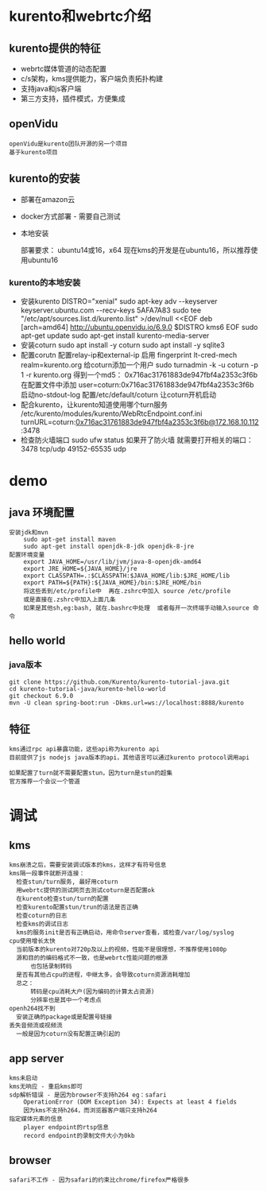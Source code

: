 # kurento和webrtc介绍

## kurento提供的特征
* webrtc媒体管道的动态配置
* c/s架构，kms提供能力，客户端负责拓扑构建
* 支持java和js客户端
* 第三方支持，插件模式，方便集成

## openVidu
    openVidu是kurento团队开源的另一个项目
    基于kurento项目

## kurento的安装
* 部署在amazon云
* docker方式部署 - 需要自己测试
* 本地安装

    部署要求： ubuntu14或16，x64
    现在kms的开发是在ubuntu16，所以推荐使用ubuntu16

### kurento的本地安装
* 安装kurento
    DISTRO="xenial"
    sudo apt-key adv --keyserver keyserver.ubuntu.com --recv-keys 5AFA7A83
    sudo tee "/etc/apt/sources.list.d/kurento.list" >/dev/null <<EOF
    deb [arch=amd64] http://ubuntu.openvidu.io/6.9.0 $DISTRO kms6
    EOF
    sudo apt-get update
    sudo apt-get install kurento-media-server
* 安装coturn
    sudo apt install -y coturn
    sudo apt install -y sqlite3
* 配置corutn
    配置relay-ip和external-ip
    启用 fingerprint lt-cred-mech realm=kurento.org
    给coturn添加一个用户 sudo turnadmin -k -u coturn -p 1 -r kurento.org
      得到一个md5： 0x716ac31761883de947fbf4a2353c3f6b
    在配置文件中添加 user=coturn:0x716ac31761883de947fbf4a2353c3f6b
    启动no-stdout-log
    配置/etc/default/coturn 让coturn开机启动
* 配合kurento，让kurento知道使用哪个turn服务
    /etc/kurento/modules/kurento/WebRtcEndpoint.conf.ini
    turnURL=coturn:0x716ac31761883de947fbf4a2353c3f6b@172.168.10.112:3478
* 检查防火墙端口
    sudo ufw status 如果开了防火墙 就需要打开相关的端口：
    3478 tcp/udp
    49152-65535 udp

# demo
## java 环境配置
    安装jdk和mvn 
        sudo apt-get install maven
        sudo apt-get install openjdk-8-jdk openjdk-8-jre
    配置环境变量
        export JAVA_HOME=/usr/lib/jvm/java-8-openjdk-amd64
        export JRE_HOME=${JAVA_HOME}/jre
        export CLASSPATH=.:$CLASSPATH:$JAVA_HOME/lib:$JRE_HOME/lib  
        export PATH=${PATH}:${JAVA_HOME}/bin:$JRE_HOME/bin
        将这些丢到/etc/profile中  再在.zshrc中加入 source /etc/profile
        或是直接在.zshrc中加入上面几条
        如果是其他sh,eg:bash, 就在.bashrc中处理  或者每开一次终端手动输入source 命令

## hello world
### java版本
    git clone https://github.com/Kurento/kurento-tutorial-java.git
    cd kurento-tutorial-java/kurento-hello-world
    git checkout 6.9.0
    mvn -U clean spring-boot:run -Dkms.url=ws://localhost:8888/kurento

## 特征
    kms通过rpc api暴露功能，这些api称为kurento api
    目前提供了js nodejs java版本的api，其他语言可以通过kurento protocol调用api

    如果配置了turn就不需要配置stun，因为turn是stun的超集
    官方推荐一个会议一个管道

# 调试
## kms
    kms崩溃之后，需要安装调试版本的kms，这样才有符号信息
    kms隔一段事件就断开连接：
      检查stun/turn服务, 最好用coturn
      用webrtc提供的测试网页去测试coturn是否配置ok
      在kurento检查stun/turn的配置
      检查kurento配置stun/trun的语法是否正确
      检查coturn的日志
      检查kms的调试日志
      kms的服务init是否有正确启动，用命令server查看，或检查/var/log/syslog
    cpu使用增长太快
      当前版本的kurento对720p及以上的视频，性能不是很理想，不推荐使用1080p
      源和目的的编码格式不一致，也是webrtc性能问题的根源
          也包括录制转码
      是否有其他占cpu的进程，中继太多，会导致coturn资源消耗增加
      总之：
          转码是cpu消耗大户(因为编码的计算太占资源)
          分辨率也是其中一个考虑点
    openh264找不到
      安装正确的package或是配置号链接
    丢失音频流或视频流
      一般是因为coturn没有配置正确引起的
## app server
    kms未启动
    kms无响应 - 重启kms即可
    sdp解析错误 - 是因为browser不支持h264 eg：safari
        OperationError (DOM Exception 34): Expects at least 4 fields
        因为kms不支持h264，而浏览器客户端只支持h264
    指定媒体元素的信息
        player endpoint的rtsp信息
        record endpoint的录制文件大小为0kb
## browser
    safari不工作 - 因为safari的约束比chrome/firefox严格很多

